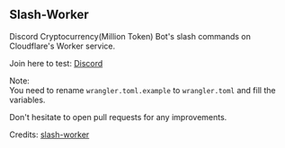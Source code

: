 ## Slash-Worker

Discord Cryptocurrency(Million Token) Bot's slash commands on Cloudflare's Worker service.

Join here to test: <a href="https://discord.gg/NUJERJ5v4k">Discord</a>

Note:
<br>
You need to rename ``wrangler.toml.example`` to ``wrangler.toml`` and fill the variables.

Don't hesitate to open pull requests for any improvements.


Credits: <a href="https://github.com/A5rocks/slash-worker">slash-worker</a>
